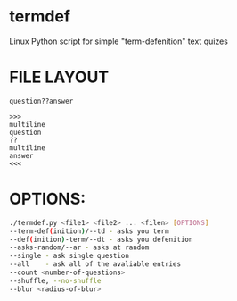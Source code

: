# termdef
Linux Python script for simple "term-defenition" text quizes

# FILE LAYOUT
```
question??answer

>>>
multiline
question
??
multiline
answer
<<<
```


# OPTIONS:
```bash
./termdef.py <file1> <file2> ... <filen> [OPTIONS]
--term-def(inition)/--td - asks you term
--def(inition)-term/--dt - asks you defenition
--asks-random/--ar - asks at random
--single - ask single question
--all    - ask all of the avaliable entries
--count <number-of-questions>
--shuffle, --no-shuffle
--blur <radius-of-blur>
```
